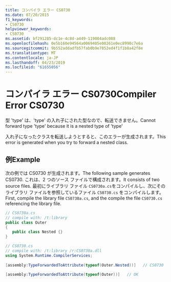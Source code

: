 ```yaml
---
title: コンパイラ エラー CS0730
ms.date: 07/20/2015
f1_keywords:
- CS0730
helpviewer_keywords:
- CS0730
ms.assetid: bf291285-dc1e-4c8d-a449-119004adc088
ms.openlocfilehash: 0e5b160e94564a0069405e00261e0ec8990c7e6a
ms.sourcegitcommit: 9b552addadfb57fab0b9e7852ed4f1f1b8a42f8e
ms.translationtype: MT
ms.contentlocale: ja-JP
ms.lasthandoff: 04/23/2019
ms.locfileid: "61655056"
---
```

# <a name="compiler-error-cs0730"></a><span data-ttu-id="b21f9-102">コンパイラ エラー CS0730</span><span class="sxs-lookup"><span data-stu-id="b21f9-102">Compiler Error CS0730</span></span>
<span data-ttu-id="b21f9-103">型 'type' は、'type' の入れ子にされた型なので、転送できません。</span><span class="sxs-lookup"><span data-stu-id="b21f9-103">Cannot forward type 'type' because it is a nested type of 'type'</span></span>  
  
 <span data-ttu-id="b21f9-104">入れ子になったクラスを転送しようとすると、このエラーが生成されます。</span><span class="sxs-lookup"><span data-stu-id="b21f9-104">This error is generated when you try to forward a nested class.</span></span>  
  
## <a name="example"></a><span data-ttu-id="b21f9-105">例</span><span class="sxs-lookup"><span data-stu-id="b21f9-105">Example</span></span>  
 <span data-ttu-id="b21f9-106">次の例では CS0730 が生成されます。</span><span class="sxs-lookup"><span data-stu-id="b21f9-106">The following sample generates CS0730.</span></span> <span data-ttu-id="b21f9-107">これは、2 つのソース ファイルで構成されます。</span><span class="sxs-lookup"><span data-stu-id="b21f9-107">It consists of two source files.</span></span> <span data-ttu-id="b21f9-108">最初にライブラリ ファイル `CS0730a.cs`をコンパイルし、次にそのライブラリ ファイルを参照しているファイル `CS0730.cs` をコンパイルします。</span><span class="sxs-lookup"><span data-stu-id="b21f9-108">First, compile the library file `CS0730a.cs`, and the compile the file `CS0730.cs` referencing the library file.</span></span>  
  
```csharp  
// CS0730a.cs  
// compile with: /t:library  
public class Outer  
{  
   public class Nested {}  
}  
```  
  
```csharp  
// CS0730.cs  
// compile with: /t:library /r:CS0730a.dll  
using System.Runtime.CompilerServices;  
  
[assembly:TypeForwardedToAttribute(typeof(Outer.Nested))]   // CS0730  
  
[assembly:TypeForwardedToAttribute(typeof(Outer))]   // OK  
```
